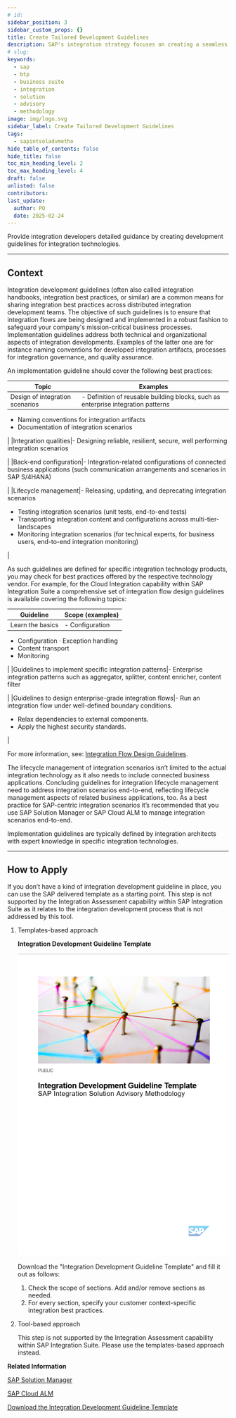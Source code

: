 ```yaml
---
# id: 
sidebar_position: 3
sidebar_custom_props: {}
title: Create Tailored Development Guidelines
description: SAP's integration strategy focuses on creating a seamless, intelligent suite of business applications by integrating end-to-end processes across SAP, partner, and third-party solutions, aiming to accelerate innovation and deliver significant business value. A key component of this strategy is the SAP Integration Solution Advisory Methodology, which provides a comprehensive framework for defining, documenting, and executing enterprise integration strategies, covering both technical and organizational aspects, and can be adapted to various integration technologies and organizational needs.
# slug: 
keywords:
  - sap
  - btp
  - business suite
  - integration
  - solution
  - advisory
  - methodology
image: img/logo.svg
sidebar_label: Create Tailored Development Guidelines
tags:
  - sapintsoladvmetho
hide_table_of_contents: false
hide_title: false
toc_min_heading_level: 2
toc_max_heading_level: 4
draft: false
unlisted: false
contributors:
last_update:
  author: PO
  date: 2025-02-24
---
```


<!-- loio2442284884a04489854908d48707f85a -->

Provide integration developers detailed guidance by creating development guidelines for integration technologies.

***

<a name="loio2442284884a04489854908d48707f85a__section_qfk_tqq_swb"/>

## Context

Integration development guidelines \(often also called integration handbooks, integration best practices, or similar\) are a common means for sharing integration best practices across distributed integration development teams. The objective of such guidelines is to ensure that integration flows are being designed and implemented in a robust fashion to safeguard your company's mission-critical business processes. Implementation guidelines address both technical and organizational aspects of integration developments. Examples of the latter one are for instance naming conventions for developed integration artifacts, processes for integration governance, and quality assurance.

An implementation guideline should cover the following best practices:

|Topic|Examples|
|-----|--------|
|Design of integration scenarios|-   Definition of reusable building blocks, such as enterprise integration patterns
-   Naming conventions for integration artifacts
-   Documentation of integration scenarios

|
|Integration qualities|-   Designing reliable, resilient, secure, well performing integration scenarios

|
|Back-end configuration|-   Integration-related configurations of connected business applications \(such communication arrangements and scenarios in SAP S/4HANA\)

|
|Lifecycle management|-   Releasing, updating, and deprecating integration scenarios
-   Testing integration scenarios \(unit tests, end-to-end tests\)
-   Transporting integration content and configurations across multi-tier-landscapes
-   Monitoring integration scenarios \(for technical experts, for business users, end-to-end integration monitoring\)

|

As such guidelines are defined for specific integration technology products, you may check for best practices offered by the respective technology vendor. For example, for the Cloud Integration capability within SAP Integration Suite a comprehensive set of integration flow design guidelines is available covering the following topics:

|Guideline|Scope \(examples\)|
|---------|------------------|
|Learn the basics|-   Configuration
-   Configuration · Exception handling
-   Content transport
-   Monitoring

|
|Guidelines to implement specific integration patterns|-   Enterprise integration patterns such as aggregator, splitter, content enricher, content filter

|
|Guidelines to design enterprise-grade integration flows|-   Run an integration flow under well-defined boundary conditions.
-   Relax dependencies to external components.
-   Apply the highest security standards.

|

For more information, see: [Integration Flow Design Guidelines](https://help.sap.com/docs/SAP_INTEGRATION_SUITE/51ab953548be4459bfe8539ecaeee98d/6803389050a0487ca16d534583414d2b.html?locale=en-US).

The lifecycle management of integration scenarios isn’t limited to the actual integration technology as it also needs to include connected business applications. Concluding guidelines for integration lifecycle management need to address integration scenarios end-to-end, reflecting lifecycle management aspects of related business applications, too. As a best practice for SAP-centric integration scenarios it’s recommended that you use SAP Solution Manager or SAP Cloud ALM to manage integration scenarios end-to-end.

Implementation guidelines are typically defined by integration architects with expert knowledge in specific integration technologies.

***

<a name="loio2442284884a04489854908d48707f85a__section_d1c_trq_swb"/>

## How to Apply

If you don’t have a kind of integration development guideline in place, you can use the SAP delivered template as a starting point. This step is not supported by the Integration Assessment capability within SAP Integration Suite as it relates to the integration development process that is not addressed by this tool.

1.  Templates-based approach

      
      
    **Integration Development Guideline Template**

    ![](images/loioebbb51ec14e7484daca4b26ec64e19ba_LowRes.png "Integration Development Guideline Template")

    Download the "Integration Development Guideline Template" and fill it out as follows:

    1.  Check the scope of sections. Add and/or remove sections as needed.
    2.  For every section, specify your customer context-specific integration best practices.

2.  Tool-based approach

    This step is not supported by the Integration Assessment capability within SAP Integration Suite. Please use the templates-based approach instead.


**Related Information**  


[SAP Solution Manager](https://help.sap.com/docs/SAP_Solution_Manager)

[SAP Cloud ALM](https://help.sap.com/docs/CloudALM)

[Download the Integration Development Guideline Template](https://d.dam.sap.com/a/FDotZ9S?rc=10)

